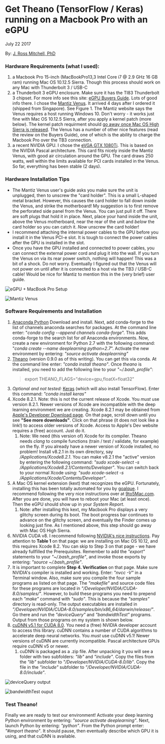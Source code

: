 # Get Theano (TensorFlow / Keras) running on a Macbook Pro with an eGPU
July 22 2017

By: [J. Ross Mitchell, PhD](mailto:joseph.ross.mitchell@gmail.com)

### Hardware Requirements (what I used):
1. a Macbook Pro 15-inch (MacBookPro13,3 Intel Core i7 @ 2.9 GHz 16 GB ram) running Mac OS 10.12.5 Sierra. Though this process should work on any Mac with Thunderbolt 3 / USB-C
1. a Thunderbolt 3 eGPU enclosure. Make sure it has the TI83 Thunderbolt 3 chipset. For more info see this site: [eGPU Buyers Guide](https://egpu.io/external-gpu-buyers-guide-2017/). Lots of good info there. I chose the [Mantiz Venus](https://mymantiz.com/collections/shop/products/mz-02-venus?variant=28876425155). It arrived 4 days after I ordered it (shipped from Singapore). See Figure 1. The Mantiz website says the Venus requires a host running Windows 10. Don't worry - it works just fine with Mac OS 10.12.5 Sierra, after you apply a kernel patch (more below). The kernel patch requirment should [go away once Mac OS High Sierra is released](https://9to5mac.com/2017/06/07/hands-on-macos-high-sierra-native-egpu-support-shows-promise-video/). The Venus has a number of other nice features (read the review on the Buyers Guide), one of which is the ability to charge the Macbook Pro over the TB3 connection.
1. a recent NVIDIA GPU. I chose the [eVGA GTX 1080Ti](https://www.amazon.com/gp/product/B06Y11DFZ3/). This is based on the NVIDIA Pascal architecture. This card fits nicely inside the Mantiz Venus, with good air circulation around the GPU. The card draws 250 watts, well within the limits available for PCI cards installed in the Venus. So far, everything has been stable (2 days).

### Hardware Installation Tips
* The Mantiz Venus user's guide asks you make sure the unit is unplugged, then to unscrew the "card holder". This is a small L-shaped metal bracket. However, this causes the card holder to fall down inside the Venus, and strike the motherboard! My suggestion is to first remove the perforated side panel from the Venus. You can just pull it off. There are soft plugs that hold it in place. Next, place your hand inside the unit, above the Venus motherboard, near the rear of the unit and _below_ the card holder so you can catch it. _Now_  unscrew the card holder!
* I recommend attaching the internal power cables to the GPU before you install it in the Venus PCI-e slot. It is tough to connect the power cables after the GPU is installed in the slot.
* Once you have the GPU installed and connected to power cables, you can connect the external power cord and plug it into the wall. If you turn the Venus on via its rear power switch, nothing will happen! This was a bit of a shock. Do not worry. Eventually I figured out that the Venus will not power on until after it is connected to a host via the TB3 / USB-C cable! Would be nice for Mantiz to mention this in the (very brief) user guide.

![eGPU + MacBook Pro Setup](https://user-images.githubusercontent.com/13511772/28494636-0dc371d6-6ee9-11e7-8632-703352874dd2.jpg)

![Mantiz Venus](https://user-images.githubusercontent.com/13511772/28494927-3ca7711a-6ef2-11e7-9657-cb336048fe3d.jpg)

### Software Requirements and Installation
1. [Anaconda Python](https://www.continuum.io) Download and install. Next, add conda-forge to the list of channels anaconda searches for packages. At the command line enter: "_conda config --append channels conda-forge_". This adds conda-forge to the search list for _all_ Anaconda environments. Now, create a new environment for Python 2.7 with the following command: "_conda create --name deeplearning python=2.7_". Activate the new environment by entering: _"source activate deeplearning"_
1. [Theano](http://deeplearning.net/software/theano/) (version 0.9.0 as of this writing). You can get this via conda. At the command line enter: _"conda install theano"_. Once _theano_ is installed, you need to add the following line to your _"~/.bash_profile"_:
    > export THEANO_FLAGS="device=gpu,floatX=float32"
1. _Optional and not tested:_ [Keras](https://keras.io) (which will also install TensorFlow). Enter this command: _"conda install keras"_
1. Xcode 8.2.1. Note: this is not the current release of Xcode. You _must_ use version 8.2.1. Newer versions of Xcode are incompatible with the deep learning environment we are creating. Xcode 8.2.1 may be obtained from [Apple's Developer Download page](https://developer.apple.com/download/more/). On that page, scroll down until you see **"See more downloads"**. Click on that phrase (it does not look like a link!) to access older versions of Xcode. Access to Apple's Dev website requires a (free) account. Just do it. 
    1. Note: We need (this version of) Xcode for its compiler. Theano needs _clang_ to compile functions (train / test / validate, for example) on the fly. If you already have a newer version of Xcode installed, no problem! Install v8.2.1 in its own directory, say _/Applications/Xcode8.2.1_. You can make v8.2.1 the "active" version by entering the following command: _"sudo xcode-select -s /Applications/Xcode8.2.1/Contents/Developer"_. You can switch back to your normal Xcode using: _"sudo xcode-select -s /Applications/Xcode/Contents/Developer"_.
1. A Mac OS kernel extension (kext) that recognizes the eGPU. Fortunately, installing this has been totally automated for you by [goalque](https://github.com/goalque/automate-eGPU). I recommend following the very nice instructions over at [9to5Mac.com](https://9to5mac.com/2017/04/11/hands-on-powering-the-macbook-pro-with-an-egpu-using-nvidias-new-pascal-drivers/). After you are done, you will have to reboot your Mac (at least once). Then the eGPU should show up in your _System Report_. 
    1. Note: after installing this kext, my Macbook Pro displays a very glitchy screen during its boot. The boot progress bar continues to advance on the glitchy screen, and eventually the Finder comes up looking just fine. As I mentioned above, this step should go away with Mac OS High Sierra.
1. NVIDIA CUDA v8. I recommend following [NVIDIA's nice instructions](http://docs.nvidia.com/cuda/cuda-installation-guide-mac-os-x). Pay attention to **Table 1** on that page: we are installing on Mac OS 10.12, and this requires Xcode 8.2. You can skip to Step 3 on that page - we have already fullfilled the Prerequisites. Remember to add the _"export"_ statements to your _"~/.bash_profile"_, and invoke those exports by entering: _"source ~/.bash_profile"_.
1. It is important to complete **Step 4. Verification** on that page. Make sure NVIDIA's compiler is installed and working. Enter: _"nvcc -V"_ in a Terminal window. Also, make sure you compile the four sample programs as listed on that page. The _"makefile"_ and source code files for these programs are located in _"/Developer/NVIDIA/CUDA-8.0/samples/"_. However, to build these programs you need to prepend each _"make"_ command with _"sudo"_. This is because the _"samples"_ directory is read-only. The output executables are installed in _"/Developer/NVIDIA/CUDA-8.0/samples/bin/x86_64/darwin/release/"_. Go there and run the _"deviceQuery"_ and _"bandwidthTest"_ programs. Output from those programs on my system is shown below.
1. [cuDNN v5.1 for CUDA 8.0](https://developer.nvidia.com/rdp/cudnn-download). You need a (free) NVIDIA developer account to access this library. cuDNN contains a number of CUDA algorithms to accelerate deep neural networks. You _must_ use cuDNN v5.1! Newer versions of cuDNN are currently incompatible. Pascal architecture GPUs require cuDNN v5 or newer.
    1. cuDNN is packaged as a .zip file. After unpacking it you will see a folder with two subfolders: _"lib"_ and _"include"_. Copy the files from the _"lib"_ subfolder to _"/Developer/NVIDIA/CUDA-8.0/lib"_. Copy the file in the _"include"_ subfolder to _"/Developer/NVIDIA/CUDA-8.0/include"_.

![deviceQuery output](https://user-images.githubusercontent.com/13511772/28495273-4ba03a3a-6efc-11e7-8059-3aef12a07bf7.png)

![bandwidthTest ouput](https://user-images.githubusercontent.com/13511772/28495276-4fa9565c-6efc-11e7-835a-ebbbf48b8a51.png)


### Test Theano!

Finally we are ready to test our environment! Activate your deep learning Python environment by entering: _"source activate deeplearning"_. Next, launch Python by entering: _"python"_. From the Python prompt enter: _"#import theano"_. It should pause, then eventually describe which GPU it is using, and that cuDNN is available.
